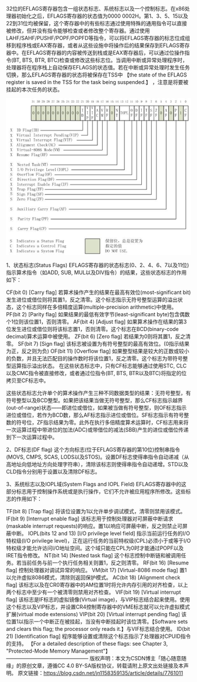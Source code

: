 32位的EFLAGS寄存器包含一组状态标志、系统标志以及一个控制标志。在x86处理器初始化之后，EFLAGS寄存器的状态值为0000 0002H。第1、3、5、15以及22到31位均被保留，这个寄存器中的有些标志通过使用特殊的通用指令可以直接被修改，但并没有指令能够检查或者修改整个寄存器。通过使用LAHF/SAHF/PUSHF/POPF/POPFD等指令，可以将EFLAGS寄存器的标志位成组移到程序栈或EAX寄存器，或者从这些设施中将操作后的结果保存到EFLAGS寄存器中。在EFLAGS寄存器的内容被传送到栈或是EAX寄存器后，可以通过位操作指令(BT, BTS, BTR, BTC)检查或修改这些标志位。当调用中断或异常处理程序时，处理器将在程序栈上自动保存EFLAGS的状态值。若在中断或异常处理时发生任务切换，那么EFLAGS寄存器的状态将被保存在TSS中 【the state of the EFLAGS register is saved in the TSS for the task being suspended.】 ，注意是将要被挂起的本次任务的状态。

![img](https://github.com/Qasak/all-about-computer-system/blob/master/shelllab/EFLAGS%20register.jpg)

1、状态标志(Status Flags)
EFLAGS寄存器的状态标志(0、2、4、6、7以及11位)指示算术指令（如ADD, SUB, MUL以及DIV指令）的结果，这些状态标志的作用如下：

CF(bit 0) [Carry flag]   若算术操作产生的结果在最高有效位(most-significant bit)发生进位或借位则将其置1，反之清零。这个标志指示无符号整型运算的溢出状态，这个标志同样在多倍精度运算(multiple-precision arithmetic)中使用。
PF(bit 2) [Parity flag]   如果结果的最低有效字节(least-significant byte)包含偶数个1位则该位置1，否则清零。
AF(bit 4) [Adjust flag]   如果算术操作在结果的第3位发生进位或借位则将该标志置1，否则清零。这个标志在BCD(binary-code decimal)算术运算中被使用。
ZF(bit 6) [Zero flag]   若结果为0则将其置1，反之清零。
SF(bit 7) [Sign flag]   该标志被设置为有符号整型的最高有效位。(0指示结果为正，反之则为负)
OF(bit 11) [Overflow flag]   如果整型结果是较大的正数或较小的负数，并且无法匹配目的操作数时将该位置1，反之清零。这个标志为带符号整型运算指示溢出状态。
在这些状态标志中，只有CF标志能够通过使用STC, CLC以及CMC指令被直接修改，或者通过位指令(BT, BTS, BTR以及BTC)将指定的位拷贝至CF标志中。


这些状态标志允许单个的算术操作产生三种不同数据类型的结果：无符号整型，有符号整型以及BCD整型。如果把该结果当做无符号整型，那么CF标志指示越界(out-of-range)状态——即进位或借位，如果被当做有符号整型，则OF标志指示进位或借位，若作为BCD数，那么AF标志指示进位或借位。SF标志指示有符号整数的符号位，ZF指示结果为零。此外在执行多倍精度算术运算时，CF标志用来将一次运算过程中带进位的加法(ADC)或带借位的减法(SBB)产生的进位或借位传递到下一次运算过程中。


2、DF标志(DF flag)
这个方向标志(位于EFLAGS寄存器的第10位)控制串指令(MOVS, CMPS, SCAS, LODS以及STOS)。设置DF标志使得串指令自动递减（从高地址向低地址方向处理字符串），清除该标志则使得串指令自动递增。STD以及CLD指令分别用于设置以及清除DF标志。


3、系统标志以及IOPL域(System Flags and IOPL Field)
EFLAGS寄存器中的这部分标志用于控制操作系统或是执行操作，它们不允许被应用程序所修改。这些标志的作用如下：

TF(bit 8) [Trap flag]   将该位设置为1以允许单步调试模式，清零则禁用该模式。
IF(bit 9) [Interrupt enable flag]   该标志用于控制处理器对可屏蔽中断请求(maskable interrupt requests)的响应。置1以响应可屏蔽中断，反之则禁止可屏蔽中断。
IOPL(bits 12 and 13) [I/O privilege level field]   指示当前运行任务的I/O特权级(I/O privilege level)，正在运行任务的当前特权级(CPL)必须小于或等于I/O特权级才能允许访问I/O地址空间。这个域只能在CPL为0时才能通过POPF以及IRET指令修改。
NT(bit 14) [Nested task flag]   这个标志控制中断链和被调用任务。若当前任务与前一个执行任务相关则置1，反之则清零。
RF(bit 16) [Resume flag]   控制处理器对调试异常的响应。
VM(bit 17) [Virtual-8086 mode flag]   置1以允许虚拟8086模式，清除则返回保护模式。
AC(bit 18) [Alignment check flag]   该标志以及在CR0寄存器中的AM位置1时将允许内存引用的对齐检查，以上两个标志中至少有一个被清零则禁用对齐检查。
VIF(bit 19) [Virtual interrupt flag]   该标志是IF标志的虚拟镜像(Virtual image)，与VIP标志结合起来使用。使用这个标志以及VIP标志，并设置CR4控制寄存器中的VME标志就可以允许虚拟模式扩展(virtual mode extensions)
VIP(bit 20) [Virtual interrupt pending flag]   该位置1以指示一个中断正在被挂起，当没有中断挂起时该位清零。【Software sets and clears this flag; the processor only reads it.】与VIF标志结合使用。
ID(bit 21) [Identification flag]   程序能够设置或清除这个标志指示了处理器对CPUID指令的支持。
【For a detailed description of these flags: see Chapter 3, "Protected-Mode Memory Management"】
————————————————
版权声明：本文为CSDN博主「随心随意随缘」的原创文章，遵循CC 4.0 BY-SA版权协议，转载请附上原文出处链接及本声明。
原文链接：https://blog.csdn.net/jn1158359135/article/details/7761011